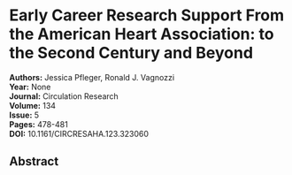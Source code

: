 # Early Career Research Support From the American Heart Association: to the Second Century and Beyond

**Authors:** Jessica Pfleger, Ronald J. Vagnozzi  
**Year:** None  
**Journal:** Circulation Research  
**Volume:** 134  
**Issue:** 5  
**Pages:** 478-481  
**DOI:** 10.1161/CIRCRESAHA.123.323060  

## Abstract


